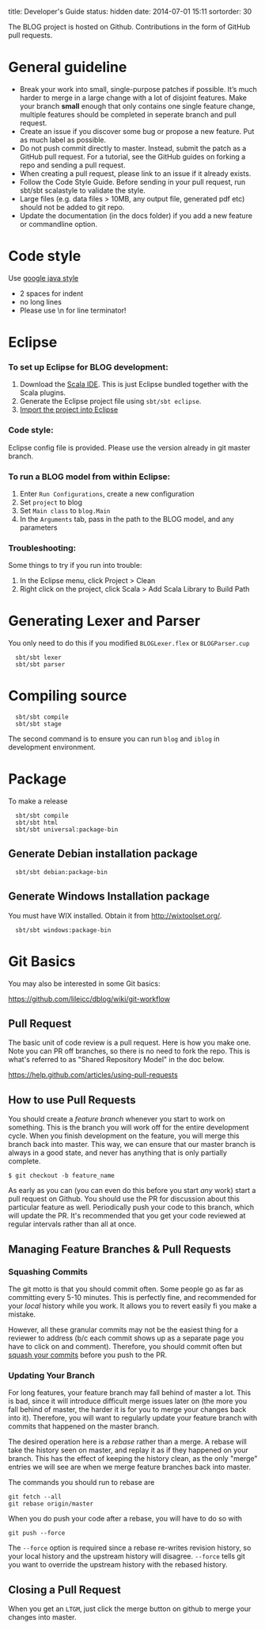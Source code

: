 title: Developer's Guide
status: hidden
date: 2014-07-01 15:11
sortorder: 30

The BLOG project is hosted on Github. Contributions in the form of GitHub pull requests. 

# General guideline
- Break your work into small, single-purpose patches if possible. It’s much harder to merge in a large change with a lot of disjoint features. Make your branch **small** enough that only contains one single feature change, multiple features should be completed in seperate branch and pull request.
- Create an issue if you discover some bug or propose a new feature. Put as much label as possible.
- Do not push commit directly to master. Instead, submit the patch as a GitHub pull request. For a tutorial, see the GitHub guides on forking a repo and sending a pull request. 
- When creating a pull request, please link to an issue if it already exists. 
- Follow the Code Style Guide. Before sending in your pull request, run sbt/sbt scalastyle to validate the style.
- Large files (e.g. data files > 10MB, any output file, generated pdf etc) should not be added to git repo.
- Update the documentation (in the docs folder) if you add a new feature or commandline option.
 

# Code style
Use [google java style](http://google-styleguide.googlecode.com/svn/trunk/javaguide.html)
 * 2 spaces for indent
 * no long lines
 * Please use \n for line terminator! 

# Eclipse

### To set up Eclipse for BLOG development:

1. Download the [Scala IDE](http://scala-ide.org/). This is just Eclipse
   bundled together with the Scala plugins.
1. Generate the Eclipse project file using `sbt/sbt eclipse`.
1. [Import the project into
   Eclipse](http://help.eclipse.org/juno/index.jsp?topic=%2Forg.eclipse.platform.doc.user%2Ftasks%2Ftasks-importproject.htm)

### Code style:

Eclipse config file is provided. Please use the version already in git master branch.

### To run a BLOG model from within Eclipse:

1. Enter `Run Configurations`, create a new configuration
1. Set `project` to blog
1. Set `Main class` to `blog.Main`
1. In the `Arguments` tab, pass in the path to the BLOG model, and any parameters

### Troubleshooting:

Some things to try if you run into trouble:

1. In the Eclipse menu, click Project > Clean
1. Right click on the project, click Scala > Add Scala Library to Build Path


# Generating Lexer and Parser
You only need to do this if you modified `BLOGLexer.flex` or `BLOGParser.cup`
```
  sbt/sbt lexer
  sbt/sbt parser
```

# Compiling source
```
  sbt/sbt compile
  sbt/sbt stage
```
The second command is to ensure you can run `blog` and `iblog` in development environment.

# Package
To make a release
```
  sbt/sbt compile
  sbt/sbt html
  sbt/sbt universal:package-bin
```

## Generate Debian installation package
```
  sbt/sbt debian:package-bin
```

## Generate Windows Installation package
You must have WIX installed. Obtain it from http://wixtoolset.org/.

```
  sbt/sbt windows:package-bin
```

# Git Basics
You may also be interested in some Git basics: 

https://github.com/lileicc/dblog/wiki/git-workflow

## Pull Request

The basic unit of code review is a pull request. Here is how you make one. Note you can PR off branches, so there is no need to fork the repo. This is what's referred to as "Shared Repository Model" in the doc below. 

https://help.github.com/articles/using-pull-requests

## How to use Pull Requests

You should create a _feature branch_ whenever you start to work on something. This is the branch you will work off for the entire development cycle. When you finish development on the feature, you will merge this branch back into master. This way, we can ensure that our master branch is always in a good state, and never has anything that is only partially complete.

``` 
$ git checkout -b feature_name 
```

As early as you can (you can even do this before you start _any_ work) start a pull request on Github. You should use the PR for discussion about this particular feature as well. Periodically push your code to this branch, which will update the PR. It's recommended that you get your code reviewed at regular intervals rather than all at once.

## Managing Feature Branches & Pull Requests

### Squashing Commits

The git motto is that you should commit often. Some people go as far as committing every 5-10 minutes. This is perfectly fine, and recommended for your _local_ history while you work. It allows you to revert easily fi you make a mistake. 

However, all these granular commits may not be the easiest thing for a reviewer to address (b/c each commit shows up as a separate page you have to click on and comment). Therefore, you should commit often but [squash your commits](https://ariejan.net/2011/07/05/git-squash-your-latests-commits-into-one) before you push to the PR. 

### Updating Your Branch

For long features, your feature branch may fall behind of master a lot. This is bad, since it will introduce difficult merge issues later on (the more you fall behind of master, the harder it is for you to merge your changes back into it). Therefore, you will want to regularly update your feature branch with commits that happened on the master branch. 

The desired operation here is a _rebase_ rather than a merge. A rebase will take the history seen on master, and replay it as if they happened on your branch. This has the effect of keeping the history clean, as the only "merge" entries we will see are when we merge feature branches back into master. 

The commands you should run to rebase are

```
git fetch --all
git rebase origin/master
```

When you do push your code after a rebase, you will have to do so with

```
git push --force
```

The `--force` option is required since a rebase re-writes revision history, so your local history and the upstream history will disagree. `--force` tells git you want to override the upstream history with the rebased history.

## Closing a Pull Request
When you get an `LTGM`, just click the merge button on github to merge your changes into master.
